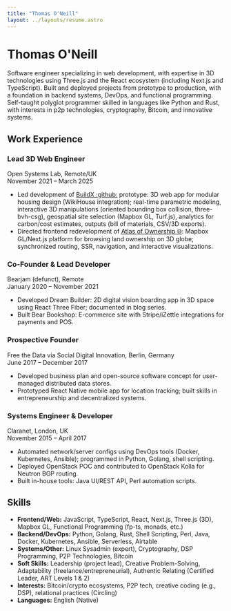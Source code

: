 ```yaml
---
title: "Thomas O'Neill"
layout: ../layouts/resume.astro
---
```


# Thomas O'Neill

Software engineer specializing in web development, with expertise in 3D technologies using Three.js and the React ecosystem (including Next.js and TypeScript). Built and deployed projects from prototype to production, with a foundation in backend systems, DevOps, and functional programming. Self-taught polyglot programmer skilled in languages like Python and Rust, with interests in p2p technologies, cryptography, Bitcoin, and innovative systems.

## Work Experience

### Lead 3D Web Engineer

Open Systems Lab, Remote/UK  
November 2021 – March 2025

- Led development of [<span>BuildX</span> :github:](https://github.com/pipefold/buildx-app/blob/main/README.md) prototype: 3D web app for modular housing design (WikiHouse integration); real-time parametric modeling, interactive 3D manipulations (oriented bounding box collision, three-bvh-csg), geospatial site selection (Mapbox GL, Turf.js), analytics for carbon/cost estimates, outputs (bill of materials, CSV/3D exports).
- Directed frontend redevelopment of [<span>Atlas of Ownership</span> :globe_with_meridians:](https://atlasofownership.org): Mapbox GL/Next.js platform for browsing land ownership on 3D globe; synchronized routing, SSR, navigation, and interactive visualizations.

### Co-Founder & Lead Developer

Bearjam (defunct), Remote  
January 2020 – November 2021

- Developed Dream Builder: 2D digital vision boarding app in 3D space using React Three Fiber; documented in blog series.
- Built Bear Bookshop: E-commerce site with Stripe/iZettle integrations for payments and POS.

### Prospective Founder

Free the Data via Social Digital Innovation, Berlin, Germany  
June 2017 – December 2017

- Developed business plan and open-source software concept for user-managed distributed data stores.
- Prototyped React Native mobile app for location tracking; built skills in entrepreneurship and decentralized systems.

### Systems Engineer & Developer

Claranet, London, UK  
November 2015 – April 2017

- Automated network/server configs using DevOps tools (Docker, Kubernetes, Ansible); programmed in Python, Golang, shell scripting.
- Deployed OpenStack POC and contributed to OpenStack Kolla for Neutron BGP routing.
- Built in-house tools: Java UI/REST API, Perl automation scripts.

## Skills

- **Frontend/Web:** JavaScript, TypeScript, React, Next.js, Three.js (3D), Mapbox GL, Functional Programming (fp-ts, monads, etc.)
- **Backend/DevOps:** Python, Golang, Rust, Shell Scripting, Perl, Java, Docker, Kubernetes, Ansible, Serverless, Airtable
- **Systems/Other:** Linux Sysadmin (expert), Cryptography, DSP Programming, P2P Technologies, Bitcoin
- **Soft Skills:** Leadership (project lead), Creative Problem-Solving, Adaptability (freelance/entrepreneurial), Authentic Relating (Certified Leader, ART Levels 1 & 2)
- **Interests:** Bitcoin/crypto ecosystems, P2P tech, creative coding (e.g., DSP), relational practices (Circling)
- **Languages:** English (Native)
